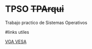 # TPSO ~~TPArqui~~

Trabajo practico de Sistemas Operativos

#links utiles

[VGA VESA](http://wiki.osdev.org/Drawing_In_Protected_Mode)
